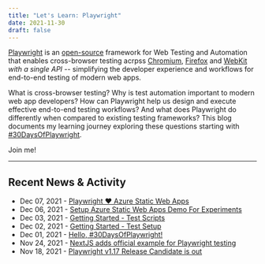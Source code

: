 ```yaml
---
title: "Let's Learn: Playwright"
date: 2021-11-30
draft: false
---
```


[Playwright](https://playwright.dev) is an [open-source](https://github.com/microsoft/playwright) framework for Web Testing and Automation that enables cross-browser testing acrpss [Chromium](https://www.chromium.org/Home), [Firefox](https://www.mozilla.org/firefox) and [WebKit](https://webkit.org/) _with a single API_ -- 
simplifying the developer experience and workflows for end-to-end testing of modern web apps.

What is cross-browser testing? Why is test automation important to modern web app developers? How can Playwright help us design and execute effective end-to-end testing workflows? And what does Playwright do differently when compared to existing testing frameworks? This blog documents my learning journey exploring these questions starting with [#30DaysOfPlaywright](about/#my-30daysofplaywright-quickstart).

Join me!



---

## Recent News & Activity

 * Dec 07, 2021 - [Playwright ♥️ Azure Static Web Apps](003-aswa-demo-app)
 * Dec 06, 2021 - [Setup Azure Static Web Apps Demo For Experiments](https://green-stone-0ef96ef10.azurestaticapps.net/)
 * Dec 03, 2021 - [Getting Started - Test Scripts](002-getting-started-testing/)
 * Dec 02, 2021 - [Getting Started - Test Setup](001-getting-started-setup/)
 * Dec 01, 2021 - [Hello, #30DaysOfPlaywright!](000-hello-30days)
 * Nov 24, 2021 - [NextJS adds official example for Playwright testing](https://twitter.com/maxibanki/status/1463443111099707392)
 * Nov 18, 2021 - [Playwright v1.17 Release Candidate is out](https://twitter.com/playwrightweb/status/1461252085664522242)